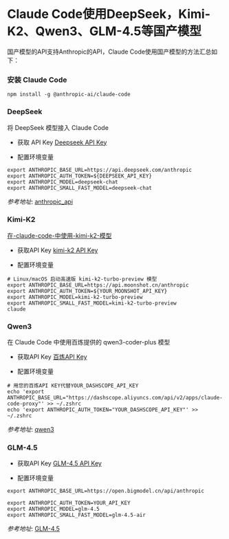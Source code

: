 # Claude Code使用DeepSeek，Kimi-K2、Qwen3、GLM-4.5等国产模型

国产模型的API支持Anthropic的API，Claude Code使用国产模型的方法汇总如下：

### 安装 Claude Code
`npm install -g @anthropic-ai/claude-code`

### DeepSeek
将 DeepSeek 模型接入 Claude Code

-  获取 API Key
[Deepseek API Key](https://platform.deepseek.com/api_keys)

- 配置环境变量
```
export ANTHROPIC_BASE_URL=https://api.deepseek.com/anthropic
export ANTHROPIC_AUTH_TOKEN=${DEEPSEEK_API_KEY}
export ANTHROPIC_MODEL=deepseek-chat
export ANTHROPIC_SMALL_FAST_MODEL=deepseek-chat
```


*参考地址*: [anthropic_api](https://api-docs.deepseek.com/zh-cn/guides/anthropic_api)

### Kimi-K2
[在-claude-code-中使用-kimi-k2-模型](https://platform.moonshot.cn/docs/guide/agent-support#在-claude-code-中使用-kimi-k2-模型)

- 获取API Key
[kimi-k2 API Key](https://platform.moonshot.cn/console/api-keys)

- 配置环境变量
```
# Linux/macOS 启动高速版 kimi-k2-turbo-preview 模型
export ANTHROPIC_BASE_URL=https://api.moonshot.cn/anthropic
export ANTHROPIC_AUTH_TOKEN=${YOUR_MOONSHOT_API_KEY}
export ANTHROPIC_MODEL=kimi-k2-turbo-preview
export ANTHROPIC_SMALL_FAST_MODEL=kimi-k2-turbo-preview
claude
```

### Qwen3

在 Claude Code 中使用百炼提供的 qwen3-coder-plus 模型

- 获取API Key
[百炼API Key](https://bailian.console.alibabacloud.com/?tab=api#/api/?type=model&url=2712195)

- 配置环境变量
```
# 用您的百炼API KEY代替YOUR_DASHSCOPE_API_KEY
echo 'export ANTHROPIC_BASE_URL="https://dashscope.aliyuncs.com/api/v2/apps/claude-code-proxy"' >> ~/.zshrc
echo 'export ANTHROPIC_AUTH_TOKEN="YOUR_DASHSCOPE_API_KEY"' >> ~/.zshrc
```

*参考地址*: [qwen3](https://help.aliyun.com/zh/model-studio/claude-code)



### GLM-4.5



- 获取API Key
[GLM-4.5 API Key](https://bigmodel.cn/usercenter/proj-mgmt/apikeys)

- 配置环境变量
```
export ANTHROPIC_BASE_URL=https://open.bigmodel.cn/api/anthropic

export ANTHROPIC_AUTH_TOKEN=YOUR_API_KEY
export ANTHROPIC_MODEL=glm-4.5
export ANTHROPIC_SMALL_FAST_MODEL=glm-4.5-air
```

*参考地址*: [GLM-4.5](https://docs.bigmodel.cn/cn/guide/develop/claude#claude-code)